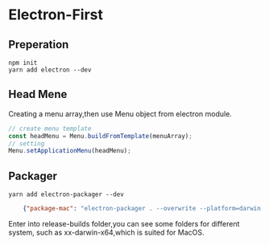 # Electron-First

## Preperation

```
npm init
yarn add electron --dev
```

## Head Mene

Creating a menu array,then use Menu object from electron module.

```js
// create menu template
const headMenu = Menu.buildFromTemplate(menuArray);
// setting
Menu.setApplicationMenu(headMenu);
```

## Packager

```
yarn add electron-packager --dev
```

```json
    {"package-mac": "electron-packager . --overwrite --platform=darwin --arch=x64 --prune=true --out=release-builds"}
```

Enter into release-builds folder,you can see some folders for different system, such as xx-darwin-x64,which is suited for MacOS.



